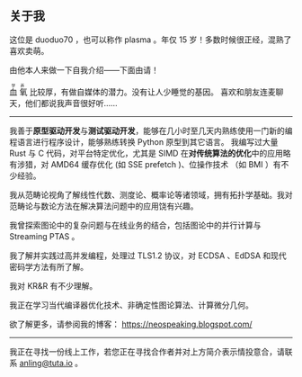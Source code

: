## 关于我

这位是 duoduo70 ，也可以称作 plasma 。年仅 15 岁！多数时候很正经，混熟了喜欢卖萌。

由他本人来做一下自我介绍——下面由请！

<ruby>
  血 <rt>学</rt>
  氧 <rt>养</rt>
</ruby>比较厚，有做自媒体的潜力。没有让人少睡觉的基因。
喜欢和朋友连麦聊天，他们都说我声音很好听……

---

我善于**原型驱动开发**与**测试驱动开发**，能够在几小时至几天内熟练使用一门新的编程语言进行程序设计，能够熟练转换 Python 原型到其它语言。
我编写过大量 Rust 与 C 代码，对平台特定优化，尤其是 SIMD 在**对传统算法的优化**中的应用略有涉猎，对 AMD64 缓存优化 (如 SSE prefetch )、位操作技术 （如 BMI ）有不少经验。

我从范畴论视角了解线性代数、测度论、概率论等诸领域，拥有拓扑学基础。我对范畴论与数论方法在解决算法问题中的应用饶有兴趣。

我曾探索图论中的复杂问题与在线业务的结合，包括图论中的并行计算与 Streaming PTAS 。

我了解并实践过高并发编程，处理过 TLS1.2 协议，对 ECDSA 、EdDSA 和现代密码学方法有所了解。

我对 KR&R 有不少理解。

我正在学习当代编译器优化技术、非确定性图论算法、计算微分几何。

欲了解更多，请参阅我的博客： https://neospeaking.blogspot.com/

---

我正在寻找一份线上工作，若您正在寻找合作者并对上方简介表示情投意合，请联系 anling@tuta.io 。
